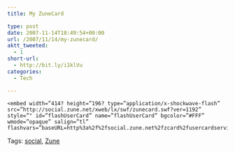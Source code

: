 ```yaml
---
title: My ZuneCard

type: post
date: 2007-11-14T18:49:54+00:00
url: /2007/11/14/my-zunecard/
aktt_tweeted:
  - 1
short-url:
  - http://bit.ly/i1klVu
categories:
  - Tech

---
```

<div class='microid-mailto+http:sha1:5326702b2991c74de5830517fe01990b4d4e7e74'>
  
    <embed width=”414? height=”196? type=”application/x-shockwave-flash” src=”http://social.zune.net/xweb/lx/swf/zunecard.swf?ver=1192” style=”" id=”flashUserCard” name=”flashUserCard” bgcolor=”#FFF” wmode=”opaque” salign=”tl” flashvars=”baseURL=http%3a%2f%2fsocial.zune.net%2fzcard%2fusercardservice.ashx%3fzunetag%3dCavorter%26src%3dlarge&MMplayerType=PlugIn”/>
  
</div>

<div class="st-post-tags">
  Tags: <a href="http://www.cavort.org/tag/social/" title="social" rel="tag">social</a>, <a href="http://www.cavort.org/tag/zune/" title="Zune" rel="tag">Zune</a><br />
</div>